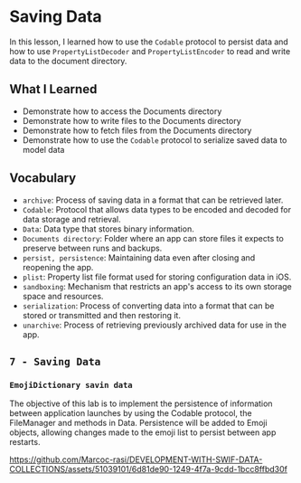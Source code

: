 # Saving Data

In this lesson, I learned how to use the `Codable` protocol to persist data and how to use `PropertyListDecoder` and `PropertyListEncoder` to read and write data to the document directory.

## What I Learned

- Demonstrate how to access the Documents directory
- Demonstrate how to write files to the Documents directory
- Demonstrate how to fetch files from the Documents directory
- Demonstrate how to use the `Codable` protocol to serialize saved data to model data

## Vocabulary
- `archive`: Process of saving data in a format that can be retrieved later.
- `Codable`: Protocol that allows data types to be encoded and decoded for data storage and retrieval.
- `Data`: Data type that stores binary information.
- `Documents directory`: Folder where an app can store files it expects to preserve between runs and backups.
- `persist, persistence`: Maintaining data even after closing and reopening the app.
- `plist`: Property list file format used for storing configuration data in iOS.
- `sandboxing`: Mechanism that restricts an app's access to its own storage space and resources.
- `serialization`: Process of converting data into a format that can be stored or transmitted and then restoring it.
- `unarchive`: Process of retrieving previously archived data for use in the app.

## `7 - Saving Data`

### `EmojiDictionary savin data`

The objective of this lab is to implement the persistence of information between application launches by using the Codable protocol, the FileManager and methods in Data. Persistence will be added to Emoji objects, allowing changes made to the emoji list to persist between app restarts.

https://github.com/Marcoc-rasi/DEVELOPMENT-WITH-SWIF-DATA-COLLECTIONS/assets/51039101/6d81de90-1249-4f7a-9cdd-1bcc8ffbd30f

